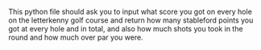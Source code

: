 This python file should ask you to input what score you got on every hole on the letterkenny golf course
and return how many stableford points you got at every hole and in total,
and also how much shots you took in the round and how much over par you were.

